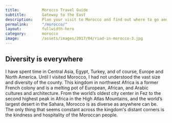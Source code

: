 ```yaml
---
title: 			Morocco Travel Guide
subtitle: 		Gateway to the East
description: 	Plan your visit to Morocco and find out where to go and what to do in Morocco. Read about itineraries, activities, places to stay and travel essentials.
permalink: 		"/morocco/"
layout: 		fullwidth-hero
category: 		morocco
image: 			/assets/images/2017/04/riad-in-morocco-3.jpg
---
```


## Diversity is everywhere

I have spent time in Central Asia, Egypt, Turkey, and of course, Europe and North America. Until I visited Morocco, I had not understood the vast size and diversity of the county. This kingdom in northwest Africa is a former French colony and is a melting pot of European, African, and Arabic cultures and architecture. From the world’s oldest city center in Fez to the second highest peak in Africa in the High Atlas Mountains, and the world’s largest desert in the Sahara, Morocco is as diverse as anywhere can be. The only thing that seems constant across the kingdom's distant corners is the kindness and hospitality of the Moroccan people.